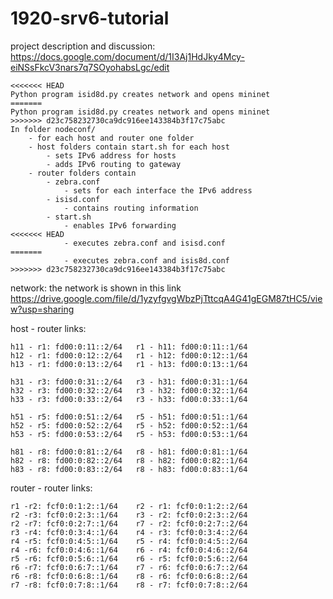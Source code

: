 # 1920-srv6-tutorial

project description and discussion: 
https://docs.google.com/document/d/1I3Aj1HdJky4Mcy-eiNSsFkcV3nars7q7SOyohabsLgc/edit

```
<<<<<<< HEAD
Python program isid8d.py creates network and opens mininet
=======
Python program isid8d.py creates network and opens mininet
>>>>>>> d23c758232730ca9dc916ee143384b3f17c75abc
In folder nodeconf/ 
	- for each host and router one folder
	- host folders contain start.sh for each host
		- sets IPv6 address for hosts
		- adds IPv6 routing to gateway
	- router folders contain 
		- zebra.conf
			- sets for each interface the IPv6 address
		- isisd.conf
			- contains routing information
		- start.sh
			- enables IPv6 forwarding
<<<<<<< HEAD
			- executes zebra.conf and isisd.conf
=======
			- executes zebra.conf and isis8d.conf
>>>>>>> d23c758232730ca9dc916ee143384b3f17c75abc
```

network:
the network is shown in this link
https://drive.google.com/file/d/1yzyfgvgWbzPjTttcqA4G41gEGM87tHC5/view?usp=sharing

host - router links:

	h11 - r1: fd00:0:11::2/64	r1 - h11: fd00:0:11::1/64
	h12 - r1: fd00:0:12::2/64	r1 - h12: fd00:0:12::1/64
	h13 - r1: fd00:0:13::2/64	r1 - h13: fd00:0:13::1/64

	h31 - r3: fd00:0:31::2/64	r3 - h31: fd00:0:31::1/64
	h32 - r3: fd00:0:32::2/64	r3 - h32: fd00:0:32::1/64
	h33 - r3: fd00:0:33::2/64	r3 - h33: fd00:0:33::1/64

	h51 - r5: fd00:0:51::2/64	r5 - h51: fd00:0:51::1/64
	h52 - r5: fd00:0:52::2/64	r5 - h52: fd00:0:52::1/64
	h53 - r5: fd00:0:53::2/64	r5 - h53: fd00:0:53::1/64

	h81 - r8: fd00:0:81::2/64	r8 - h81: fd00:0:81::1/64
	h82 - r8: fd00:0:82::2/64	r8 - h82: fd00:0:82::1/64
	h83 - r8: fd00:0:83::2/64	r8 - h83: fd00:0:83::1/64

router - router links:
	
	r1 -r2: fcf0:0:1:2::1/64	r2 - r1: fcf0:0:1:2::2/64
	r2 -r3: fcf0:0:2:3::1/64	r3 - r2: fcf0:0:2:3::2/64
	r2 -r7: fcf0:0:2:7::1/64	r7 - r2: fcf0:0:2:7::2/64
	r3 -r4: fcf0:0:3:4::1/64	r4 - r3: fcf0:0:3:4::2/64
	r4 -r5: fcf0:0:4:5::1/64	r5 - r4: fcf0:0:4:5::2/64
	r4 -r6: fcf0:0:4:6::1/64	r6 - r4: fcf0:0:4:6::2/64
	r5 -r6: fcf0:0:5:6::1/64	r6 - r5: fcf0:0:5:6::2/64
	r6 -r7: fcf0:0:6:7::1/64	r7 - r6: fcf0:0:6:7::2/64
	r6 -r8: fcf0:0:6:8::1/64	r8 - r6: fcf0:0:6:8::2/64
	r7 -r8: fcf0:0:7:8::1/64	r8 - r7: fcf0:0:7:8::2/64